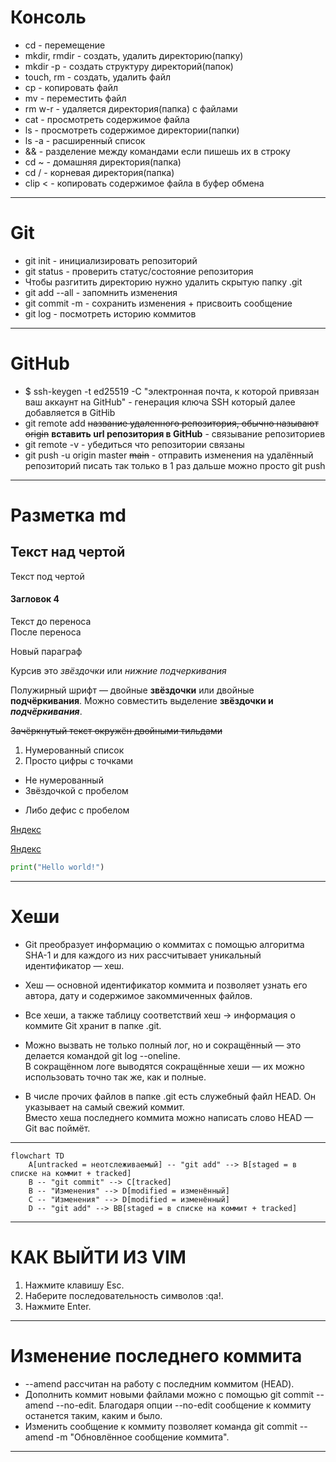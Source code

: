 # Консоль

- cd - перемещение  
- mkdir, rmdir - создать, удалить директорию(папку)  
- mkdir -p - создать структуру директорий(папок)  
- touch, rm - создать, удалить файл  
- cp - копировать файл  
- mv - переместить файл  
- rm w-r - удаляется директория(папка) с файлами  
- cat - просмотреть содержимое файла  
- ls - просмотреть содержимое директории(папки)  
- ls -a - расширенный список  
- && - разделение между командами если пишешь их в строку  
- cd ~ - домашняя директория(папка)  
- cd / - корневая директория(папка)  
- clip < - копировать содержимое файла в буфер обмена  

---

# Git  

- git init - инициализировать репозиторий  
- git status - проверить статус/состояние репозитория  
- Чтобы разгитить директорию нужно удалить скрытую папку .git  
- git add --all - запомнить изменения  
- git commit -m - сохранить изменения + присвоить сообщение  
- git log - посмотреть историю коммитов  

---

# GitHub  

- $ ssh-keygen -t ed25519 -C "электронная почта, к которой привязан ваш аккаунт на GitHub" - генерация ключа SSH который далее добавляется в GitHib  
- git remote add ~~название удаленного репозитория, обычно называют origin~~ __вставить url репозитория в GitHub__ - связывание репозиториев  
- git remote -v - убедиться что репозитории связаны  
- git push -u origin master ~~main~~ - отправить изменения на удалённый репозиторий писать так только в 1 раз дальше можно просто git push  

---

# Разметка md  

Текст над чертой
---
Текст под чертой
#### Загловок 4
Текст до переноса  
После переноса  

Новый параграф

Курсив это *звёздочки* или _нижние подчеркивания_

Полужирный шрифт — двойные **звёздочки** или двойные __подчёркивания__.
Можно совместить выделение **звёздочки и _подчёркивания_**.

~~Зачёркнутый текст окружён двойными тильдами~~

1. Нумерованный список
2. Просто цифры с точками
* Не нумерованный
* Звёздочкой с пробелом
- Либо дефис с пробелом

[Яндекс](https://www.yandex.ru)

[Яндекс](https://www.yandex.ru "Я Yandex!")

``` python
print("Hello world!")
```  

---  

# Хеши  

- Git преобразует информацию о коммитах с помощью алгоритма SHA-1 и для каждого из них рассчитывает уникальный идентификатор — хеш.  
- Хеш — основной идентификатор коммита и позволяет узнать его автора, дату и содержимое закоммиченных файлов.  
- Все хеши, а также таблицу соответствий хеш → информация о коммите Git хранит в папке .git.  

- Можно вызвать не только полный лог, но и сокращённый — это делается командой git log --oneline.  
В сокращённом логе выводятся сокращённые хеши — их можно использовать точно так же, как и полные.  

- В числе прочих файлов в папке .git есть служебный файл HEAD. Он указывает на самый свежий коммит.  
Вместо хеша последнего коммита можно написать слово HEAD — Git вас поймёт. 

--- 

```mermaid
flowchart TD
	A[untracked = неотслеживаемый] -- "git add" --> B[staged = в списке на коммит + tracked]
	B -- "git commit" --> C[tracked]
	B -- "Изменения" --> D[modified = изменённый]
	C -- "Изменения" --> D[modified = изменённый]
	D -- "git add" --> BB[staged = в списке на коммит + tracked]
```

---  

# КАК ВЫЙТИ ИЗ VIM  

1. Нажмите клавишу Esc.
2. Наберите последовательность символов :qa!.
3. Нажмите Enter.

---  

# Изменение последнего коммита  

- --amend рассчитан на работу с последним коммитом (HEAD).  
- Дополнить коммит новыми файлами можно с помощью git commit --amend --no-edit. Благодаря опции --no-edit сообщение к коммиту останется таким, каким и было.  
- Изменить сообщение к коммиту позволяет команда git commit --amend -m "Обновлённое сообщение коммита".  

---

